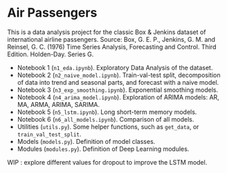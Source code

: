 # Air Passengers

This is a data analysis project for the classic Box & Jenkins dataset of international airline passengers. Source: Box, G. E. P., Jenkins, G. M. and Reinsel, G. C. (1976) Time Series Analysis, Forecasting and Control. Third Edition. Holden-Day. Series G.

* Notebook 1 (`n1_eda.ipynb`). Exploratory Data Analysis of the dataset.
* Notebook 2 (`n2_naive_model.ipynb`). Train-val-test split, decomposition of data into trend and seasonal parts, and forecast with a naive model.
* Notebook 3 (`n3_exp_smoothing.ipynb`). Exponential smoothing models.
* Notebook 4 (`n4_arima_model.ipynb`). Exploration of ARIMA models: AR, MA, ARMA, ARIMA, SARIMA.
* Notebook 5 (`n5_lstm.ipynb`). Long short-term memory models.
* Notebook 6 (`n6_all_models.ipynb`). Comparison of all models.
* Utilities (`utils.py`). Some helper functions, such as `get_data`, or `train_val_test_split`.
* Models (`models.py`). Definition of model classes.
* Modules (`modules.py`). Definition of Deep Learning modules.

WIP : explore different values for dropout to improve the LSTM model.
